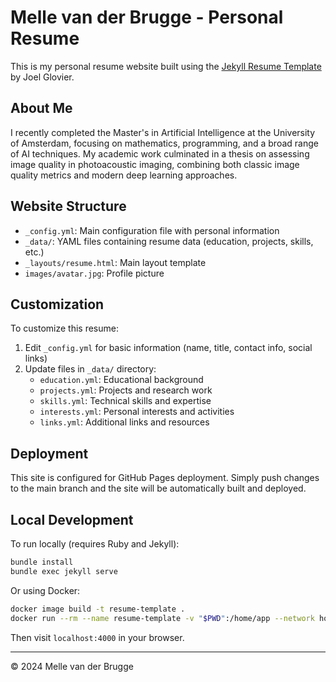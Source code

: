 # Melle van der Brugge - Personal Resume

This is my personal resume website built using the [Jekyll Resume Template](https://github.com/jglovier/resume-template) by Joel Glovier.

## About Me

I recently completed the Master's in Artificial Intelligence at the University of Amsterdam, focusing on mathematics, programming, and a broad range of AI techniques. My academic work culminated in a thesis on assessing image quality in photoacoustic imaging, combining both classic image quality metrics and modern deep learning approaches.

## Website Structure

- `_config.yml`: Main configuration file with personal information
- `_data/`: YAML files containing resume data (education, projects, skills, etc.)
- `_layouts/resume.html`: Main layout template
- `images/avatar.jpg`: Profile picture

## Customization

To customize this resume:

1. Edit `_config.yml` for basic information (name, title, contact info, social links)
2. Update files in `_data/` directory:
   - `education.yml`: Educational background
   - `projects.yml`: Projects and research work
   - `skills.yml`: Technical skills and expertise
   - `interests.yml`: Personal interests and activities
   - `links.yml`: Additional links and resources

## Deployment

This site is configured for GitHub Pages deployment. Simply push changes to the main branch and the site will be automatically built and deployed.

## Local Development

To run locally (requires Ruby and Jekyll):

```bash
bundle install
bundle exec jekyll serve
```

Or using Docker:

```bash
docker image build -t resume-template .
docker run --rm --name resume-template -v "$PWD":/home/app --network host resume-template
```

Then visit `localhost:4000` in your browser.

---

© 2024 Melle van der Brugge
